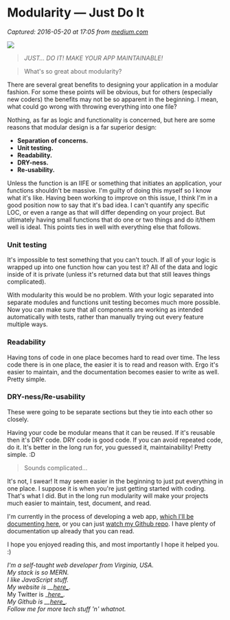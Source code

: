 # Modularity — Just Do It

_Captured: 2016-05-20 at 17:05 from [medium.com](https://medium.com/@PieceDigital/modularity-just-do-it-ab4dd2dd20f9#.h9o3399nd)_

![](https://cdn-images-1.medium.com/max/800/0*ndB7JpFsdSnq5ole.jpg)

> _JUST… DO IT! MAKE YOUR APP MAINTAINABLE!_

> What's so great about modularity?

There are several great benefits to designing your application in a modular fashion. For some these points will be obvious, but for others (especially new coders) the benefits may not be so apparent in the beginning. I mean, what could go wrong with throwing everything into one file?

Nothing, as far as logic and functionality is concerned, but here are some reasons that modular design is a far superior design:

  * **Separation of concerns.**
  * **Unit testing.**
  * **Readability.**
  * **DRY-ness.**
  * **Re-usability.**

Unless the function is an IIFE or something that initiates an application, your functions shouldn't be massive. I'm guilty of doing this myself so I know what it's like. Having been working to improve on this issue, I think I'm in a good position now to say that it's bad idea. I can't quantify any specific LOC, or even a range as that will differ depending on your project. But ultimately having small functions that do one or two things and do it/them well is ideal. This points ties in well with everything else that follows.

### **Unit testing**

It's impossible to test something that you can't touch. If all of your logic is wrapped up into one function how can you test it? All of the data and logic inside of it is private (unless it's returned data but that still leaves things complicated).

With modularity this would be no problem. With your logic separated into separate modules and functions unit testing becomes much more possible. Now you can make sure that all components are working as intended automatically with tests, rather than manually trying out every feature multiple ways.

### **Readability**

Having tons of code in one place becomes hard to read over time. The less code there is in one place, the easier it is to read and reason with. Ergo it's easier to maintain, and the documentation becomes easier to write as well. Pretty simple.

### **DRY-ness/Re-usability**

These were going to be separate sections but they tie into each other so closely.

Having your code be modular means that it can be reused. If it's reusable then it's DRY code. DRY code is good code. If you can avoid repeated code, do it. It's better in the long run for, you guessed it, maintainability! Pretty simple. :D

> Sounds complicated…

It's not, I swear! It may seem easier in the beginning to just put everything in one place. I suppose it is when you're just getting started with coding. That's what I did. But in the long run modularity will make your projects much easier to maintain, test, document, and read.

I'm currently in the process of developing a web app, [which I'll be documenting here](https://medium.com/@PieceDigital/phase-1-planning-the-web-development-process-4f6d3db36503#.79wjlyjgm), or you can just [watch my Github repo](https://github.com/piecedigital/cashulator). I have plenty of documentation up already that you can read.

I hope you enjoyed reading this, and most importantly I hope it helped you. :)

_I'm a self-taught web developer from Virginia, USA.  
My stack is so MERN.  
I like JavaScript stuff.  
My website is __[here_](http://piecedigital.net)_.  
My Twitter is __[here_](http://twitter.com/piecedigital)_.  
My Github is __[here_](http://github.com/piecedigital)_.  
Follow me for more tech stuff 'n' whatnot._
